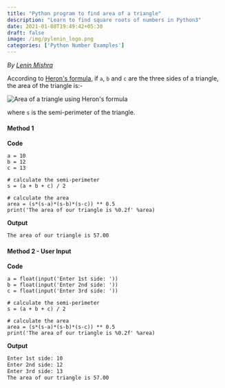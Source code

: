 ```yaml
---
title: "Python program to find area of a triangle"
description: "Learn to find square roots of numbers in Python3"
date: 2021-01-08T19:49:42+05:30
draft: false
image: /img/pylenin_logo.png
categories: ['Python Number Examples']
---
```

<div class="sharethis-inline-follow-buttons"></div>

*By [Lenin Mishra](https://www.pylenin.com/authors/#lenin-mishra)*

According to [Heron's formula](https://en.wikipedia.org/wiki/Heron%27s_formula),
if `a`, `b` and `c` are the three sides of a triangle, the area of the triangle is:-

![Area of a triangle using Heron's formula](/img/python-examples/Area-of-Triangle.png)

where `s` is the semi-perimeter of the triangle.

#### Method 1

**Code**

```python3
a = 10
b = 12
c = 13

# calculate the semi-perimeter
s = (a + b + c) / 2

# calculate the area
area = (s*(s-a)*(s-b)*(s-c)) ** 0.5
print('The area of our triangle is %0.2f' %area)
```

**Output**

```bash
The area of our triangle is 57.00
```

#### Method 2 - User Input

**Code**

```python3
a = float(input('Enter 1st side: '))
b = float(input('Enter 2nd side: '))
c = float(input('Enter 3rd side: '))

# calculate the semi-perimeter
s = (a + b + c) / 2

# calculate the area
area = (s*(s-a)*(s-b)*(s-c)) ** 0.5
print('The area of our triangle is %0.2f' %area)
```

**Output**

```bash
Enter 1st side: 10
Enter 2nd side: 12
Enter 3rd side: 13
The area of our triangle is 57.00
```